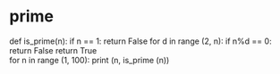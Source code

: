 # prime

def is_prime(n):
    if n == 1:
        return False 
    for d in range (2, n):
        if n%d == 0:
            return False 
    return True   
for n in range (1, 100): 
    print (n, is_prime (n))
